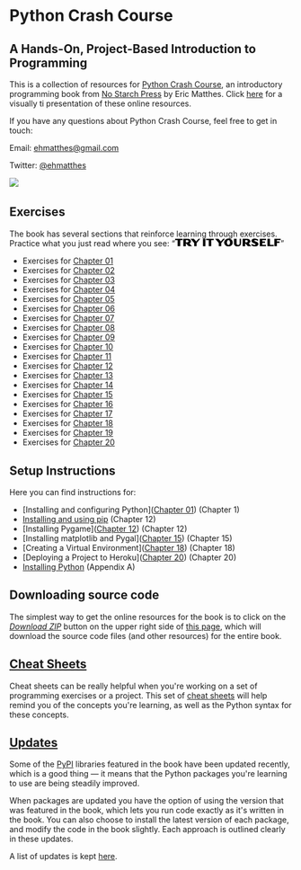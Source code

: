 Python Crash Course
===

A Hands-On, Project-Based Introduction to Programming
---

This is a collection of resources for [Python Crash Course](http://www.nostarch.com/pythoncrashcourse/), an introductory programming book from [No Starch Press](http://www.nostarch.com) by Eric Matthes. Click [here](https://mavaddat-javid-education.github.io/pcc/) for a visually ti presentation of these online resources.

If you have any questions about Python Crash Course, feel free to get in touch:

Email: ehmatthes@gmail.com

Twitter: [@ehmatthes](http://twitter.com/ehmatthes/)

<img src="https://pbs.twimg.com/profile_images/1153801365543538688/6ZRVUWah.png"  width="60vw">

<a href="try_it_yourself"></a>Exercises
---
The book has several sections that reinforce learning through exercises. Practice what you just read where you see:
&#8220;<img src="./tiy.svg"   width="188vw" alt="Try It Yourself in Adobe Dogma font"/>&#8221;

- Exercises for [Chapter 01](/chapter_01/README.md#try-it-yourself-\#1)
- Exercises for [Chapter 02](/chapter_02/README.md#try-it-yourself-\#1)
- Exercises for [Chapter 03](/chapter_03/README.md#try-it-yourself-\#1)
- Exercises for [Chapter 04](/chapter_04/README.md#try-it-yourself-\#1)
- Exercises for [Chapter 05](/chapter_05/README.md#try-it-yourself-\#1)
- Exercises for [Chapter 06](/chapter_06/README.md#try-it-yourself-\#1)
- Exercises for [Chapter 07](/chapter_07/README.md#try-it-yourself-\#1)
- Exercises for [Chapter 08](/chapter_08/README.md#try-it-yourself-\#1)
- Exercises for [Chapter 09](/chapter_09/README.md#try-it-yourself-\#1)
- Exercises for [Chapter 10](/chapter_10/README.md#try-it-yourself-\#1)
- Exercises for [Chapter 11](/chapter_11/README.md#try-it-yourself-\#1)
- Exercises for [Chapter 12](/chapter_12/README.md#try-it-yourself-\#1)
- Exercises for [Chapter 13](/chapter_13/README.md#try-it-yourself-\#1)
- Exercises for [Chapter 14](/chapter_14/README.md#try-it-yourself-\#1)
- Exercises for [Chapter 15](/chapter_15/README.md#try-it-yourself-\#1)
- Exercises for [Chapter 16](/chapter_16/README.md#try-it-yourself-\#1)
- Exercises for [Chapter 17](/chapter_17/README.md#try-it-yourself-\#1)
- Exercises for [Chapter 18](/chapter_18/README.md#try-it-yourself-\#1)
- Exercises for [Chapter 19](/chapter_19/README.md#try-it-yourself-\#1)
- Exercises for [Chapter 20](/chapter_20/README.md#try-it-yourself-\#1)

<a href="setup_instructions"></a>Setup Instructions
---
Here you can find instructions for:

- [Installing and configuring Python]([Chapter 01](/chapter_01/README.md)) (Chapter 1)
- [Installing and using pip](/chapter_12/installing_pip.md) (Chapter 12)
- [Installing Pygame]([Chapter 12](/chapter_12/README.md)) (Chapter 12)
- [Installing matplotlib and Pygal]([Chapter 15](/chapter_15/README.md)) (Chapter 15)
- [Creating a Virtual Environment]([Chapter 18](/chapter_18/README.md)) (Chapter 18)
- [Deploying a Project to Heroku]([Chapter 20](/chapter_20/README.md)) (Chapter 20)
- [Installing Python](/appendix_a/README.md) (Appendix A)

<a href="source_code"></a>Downloading source code
---
The simplest way to get the online resources for the book is to click on the [*Download ZIP*](https://github.com/mavaddat-javid-education/pcc/archive/master.zip) button on the upper right side of [this page](https://github.com/mavaddat-javid-education/pcc), which will download the source code files (and other resources) for the entire book.

[Cheat Sheets](/cheatsheets/README.md)
---

Cheat sheets can be really helpful when you're working on a set of programming exercises or a project. This set of [cheat sheets](/cheatsheets/README.md) will help remind you of the concepts you're learning, as well as the Python syntax for these concepts.

[Updates](/updates.md)
---

Some of the [PyPI](https://en.wikipedia.org/wiki/Python_Package_Index) libraries featured in the book have been updated recently, which is a good thing &mdash; it means that the Python packages you're learning to use are being steadily improved.

When packages are updated you have the option of using the version that was featured in the book, which lets you run code exactly as it's written in the book. You can also choose to install the latest version of each package, and modify the code in the book slightly. Each approach is outlined clearly in these updates.

A list of updates is kept [here](/updates.md).

